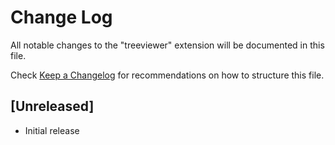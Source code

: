 # Change Log

All notable changes to the "treeviewer" extension will be documented in this file.

Check [Keep a Changelog](http://keepachangelog.com/) for recommendations on how to structure this file.

## [Unreleased]

- Initial release
